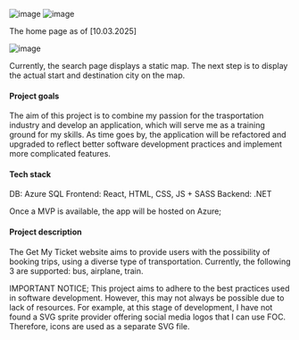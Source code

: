 ![image](https://github.com/user-attachments/assets/0f0e63b2-c954-4859-ad05-8e709092f9ba)
![image](https://github.com/user-attachments/assets/93686998-e637-4d69-8e16-c04e5d28046e)

The home page as of [10.03.2025]

![image](https://github.com/user-attachments/assets/020a4eb0-4066-438b-9ad5-e4d72459d132)

Currently, the search page displays a static map. The next step is to display the actual start and destination city on the map. 

#### Project goals 
The aim of this project is to combine my passion for the trasportation industry and develop an application, which will serve me as a training ground for my skills. As time goes by, the application will be refactored and upgraded to reflect better software development practices and implement more complicated features.  
#### Tech stack
DB: Azure SQL 
Frontend: React, HTML, CSS, JS + SASS
Backend: .NET 

Once a MVP is available, the app will be hosted on Azure; 

#### Project description
The Get My Ticket website aims to provide users with the possibility of booking trips, using a diverse type of transportation. Currently, the following 3 are supported: bus, airplane, train. 
 
IMPORTANT NOTICE; This project aims to adhere to the best practices used in software development. However, this may not always be possible due to lack of resources. For example, at this stage of development, I have not found a SVG sprite provider offering social media logos that I can use FOC. Therefore, icons are used as a separate SVG file. 

